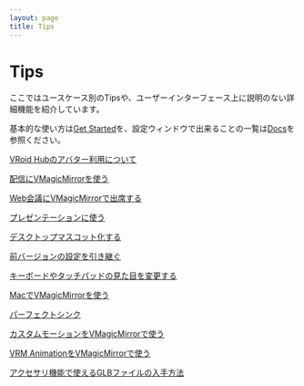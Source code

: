 ```yaml
---
layout: page
title: Tips
---
```


# Tips

ここではユースケース別のTipsや、ユーザーインターフェース上に説明のない詳細機能を紹介しています。

基本的な使い方は[Get Started](../get_started)を、設定ウィンドウで出来ることの一覧は[Docs](../docs)を参照ください。

[VRoid Hubのアバター利用について](./use_vroid_hub)

[配信にVMagicMirrorを使う](./streaming)

[Web会議にVMagicMirrorで出席する](./virtual_camera)

[プレゼンテーションに使う](./presentation)

[デスクトップマスコット化する](./desktop_mascot)

[前バージョンの設定を引き継ぐ](./load_prev_setting)

[キーボードやタッチパッドの見た目を変更する](./change_textures)

[MacでVMagicMirrorを使う](./use_on_mac)

[パーフェクトシンク](./perfect_sync)

[カスタムモーションをVMagicMirrorで使う](./use_custom_motion)

[VRM AnimationをVMagicMirrorで使う](./use_vrma)

[アクセサリ機能で使えるGLBファイルの入手方法](./get_glb_data)
